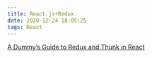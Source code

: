 ```yaml
---
title: React.js+Redux
date: 2020-12-24 18:05:25
tags: React
---
```


[A Dummy’s Guide to Redux and Thunk in React](https://medium.com/@stowball/a-dummys-guide-to-redux-and-thunk-in-react-d8904a7005d3)

